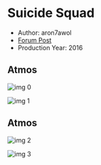 # Suicide Squad

* Author: aron7awol
* [Forum Post](https://www.avsforum.com/threads/bass-eq-for-filtered-movies.2995212/post-57342850)
* Production Year: 2016

## Atmos

![img 0](https://i.imgur.com/C1r3vKc.jpg)

![img 1](https://i.imgur.com/XEk1qfv.jpg)

## Atmos

![img 2](https://i.imgur.com/4c8q86Z.jpg)

![img 3](https://i.imgur.com/yuRuNxX.jpg)

